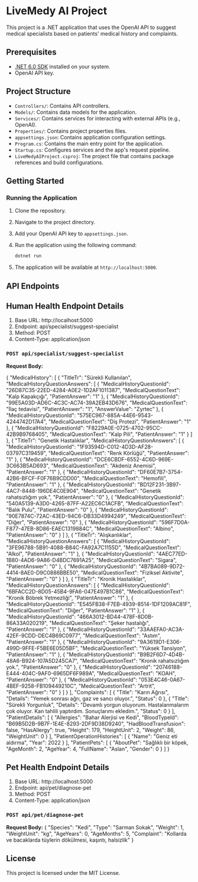# LiveMedy AI Project

This project is a .NET application that uses the OpenAI API to suggest medical specialists based on patients' medical history and complaints.

## Prerequisites

- [.NET 6.0 SDK](https://dotnet.microsoft.com/download/dotnet/6.0) installed on your system.
- OpenAI API key.

## Project Structure

- `Controllers/`: Contains API controllers.
- `Models/`: Contains data models for the application.
- `Services/`: Contains services for interacting with external APIs (e.g., OpenAI).
- `Properties/`: Contains project properties files.
- `appsettings.json`: Contains application configuration settings.
- `Program.cs`: Contains the main entry point for the application.
- `Startup.cs`: Configures services and the app's request pipeline.
- `LiveMedyAIProject.csproj`: The project file that contains package references and build configurations.

## Getting Started

### Running the Application

1. Clone the repository.
2. Navigate to the project directory.
3. Add your OpenAI API key to `appsettings.json`.
4. Run the application using the following command:

   ```bash
   dotnet run
   ```

5. The application will be available at `http://localhost:5000`.

## API Endpoints

## Human Health Endpoint Details
1. Base URL: http://localhost:5000
2. Endpoint: api/specialist/suggest-specialist
3. Method: POST
4. Content-Type: application/json

### `POST api/specialist/suggest-specialist`

**Request Body:**

{
  "MedicalHistory": [
    {
      "TitleTr": "Sürekli Kullanılan",
      "MedicalHistoryQuestionAnswers": [
        {
          "MedicalHistoryQuestionId": "26D87C35-22ED-4284-A0E2-1D2AF1011387",
          "MedicalQuestionText": "Kalp Kapakçığı",
          "PatientAnswer": "1"
        },
        {
          "MedicalHistoryQuestionId": "99E5A03D-AD6C-4C3C-AC74-39A2EB43D676",
          "MedicalQuestionText": "İlaç tedavisi",
          "PatientAnswer": "1",
          "AnswerValue": "Zyrtec"
        },
        {
          "MedicalHistoryQuestionId": "575EC967-885A-44E6-9543-4244742D17A4",
          "MedicalQuestionText": "Diş Protezi",
          "PatientAnswer": "1"
        },
        {
          "MedicalHistoryQuestionId": "F8229A0E-0725-4702-95CC-42B9B9768405",
          "MedicalQuestionText": "Kalp Pili",
          "PatientAnswer": "1"
        }
      ]
    },
    {
      "TitleTr": "Genetik Hastalıklar",
      "MedicalHistoryQuestionAnswers": [
        {
          "MedicalHistoryQuestionId": "1F93594D-C012-4D3D-AF28-03797C319459",
          "MedicalQuestionText": "Renk Körlüğü",
          "PatientAnswer": "1"
        },
        {
          "MedicalHistoryQuestionId": "DCE6CBDF-6552-4C6D-969E-3C663B5AD693",
          "MedicalQuestionText": "Akdeniz Anemisi",
          "PatientAnswer": "1"
        },
        {
          "MedicalHistoryQuestionId": "DF60E7B7-3754-42B6-BFCF-F0F76B9CDD00",
          "MedicalQuestionText": "Hemofili",
          "PatientAnswer": "1"
        },
        {
          "MedicalHistoryQuestionId": "BD12F231-3B97-4AC7-8448-196DE4C0E904",
          "MedicalQuestionText": "Genetik rahatsızlığım yok.",
          "PatientAnswer": "0"
        },
        {
          "MedicalHistoryQuestionId": "540A5139-A3D0-4265-87FF-A22EC6C1ACFB",
          "MedicalQuestionText": "Balık Pulu",
          "PatientAnswer": "0"
        },
        {
          "MedicalHistoryQuestionId": "90E7874C-72AC-43ED-94C6-DB33D4994249",
          "MedicalQuestionText": "Diğer",
          "PatientAnswer": "0"
        },
        {
          "MedicalHistoryQuestionId": "596F7D0A-F877-47EB-8D86-EAEC1319884C",
          "MedicalQuestionText": "Albino",
          "PatientAnswer": "0"
        }
      ]
    },
    {
      "TitleTr": "Alışkanlıklar",
      "MedicalHistoryQuestionAnswers": [
        {
          "MedicalHistoryQuestionId": "3FE96788-5B91-4088-B84C-FA92A7C1155D",
          "MedicalQuestionText": "Alkol",
          "PatientAnswer": "1"
        },
        {
          "MedicalHistoryQuestionId": "4AEC77ED-1B80-4AD6-9A86-D4BDC7691A25",
          "MedicalQuestionText": "Sigara",
          "PatientAnswer": "0"
        },
        {
          "MedicalHistoryQuestionId": "4B7BA089-9D72-4414-8AE0-D9C0886BBE50",
          "MedicalQuestionText": "Fiziksel Aktivite",
          "PatientAnswer": "0"
        }
      ]
    },
    {
      "TitleTr": "Kronik Hastalıklar",
      "MedicalHistoryQuestionAnswers": [
        {
          "MedicalHistoryQuestionId": "6BFACC2D-8D05-45B4-9FA6-047E497B1C86",
          "MedicalQuestionText": "Kronik Böbrek Yetmezliği",
          "PatientAnswer": "1"
        },
        {
          "MedicalHistoryQuestionId": "E545FB38-F7EB-4939-8514-1DF1209AC81F",
          "MedicalQuestionText": "Diğer",
          "PatientAnswer": "1"
        },
        {
          "MedicalHistoryQuestionId": "466A3012-BD44-478F-8D0B-86A33A020219",
          "MedicalQuestionText": "Şeker hastalığı",
          "PatientAnswer": "1"
        },
        {
          "MedicalHistoryQuestionId": "33AAEFA0-AC3A-42EF-9CDD-DEC4B69C0977",
          "MedicalQuestionText": "Astım",
          "PatientAnswer": "1"
        },
        {
          "MedicalHistoryQuestionId": "9A3619D1-E306-499D-9FFE-F5BE6E05D5BF",
          "MedicalQuestionText": "Yüksek Tansiyon",
          "PatientAnswer": "1"
        },
        {
          "MedicalHistoryQuestionId": "B9B2F6D7-4D4B-48A6-B924-107A5D245CA7",
          "MedicalQuestionText": "Kronik rahatsızlığım yok.",
          "PatientAnswer": "0"
        },
        {
          "MedicalHistoryQuestionId": "20746188-E444-404C-9AF0-6965DF6F989A",
          "MedicalQuestionText": "KOAH",
          "PatientAnswer": "0"
        },
        {
          "MedicalHistoryQuestionId": "053E4C46-0A67-4BEF-9258-FB109449210C",
          "MedicalQuestionText": "Artrit",
          "PatientAnswer": "0"
        }
      ]
    }
  ],
  "Complaints": [
    {
      "Title": "Karın Ağrısı",
      "Details": "Yemek sonrası ağrı, gaz ve sancı oluyor.",
      "Status": 0
    },
    {
      "Title": "Sürekli Yorgunluk",
      "Details": "Devamlı yorgun oluyorum. Hastalanmalarım çok oluyor. Kan tahlili yaptırdım. Sonuçlarımı ekledim.",
      "Status": 0
    }
  ],
  "PatientDetails": [
    {
      "Allergies": "Bahar Alerjisi ve Kedi",
      "BloodTypeId": "B69B5D2B-9B7F-1E4E-8293-2DF9D38D9240",
      "HadBloodTransfusion": false,
      "HasAllergy": true,
      "Height": 179,
      "HeightUnit": 2,
      "Weight": 86,
      "WeightUnit": 0
    }
  ],
  "PatientOperationHistories": [
    {
      "Name": "Geniz eti aldırma",
      "Year": 2022
    }
  ],
  "PatientPets": [
    {
      "AboutPet": "Sağlıklı bir köpek,
      "AgeMonth": 2,
      "AgeYear": 4,
      "FullName": "Aslan",
      "Gender": 0
    }
  ]
}

## Pet Health Endpoint Details
1. Base URL: http://localhost:5000
2. Endpoint: api/pet/diagnose-pet
3. Method: POST
4. Content-Type: application/json

### `POST api/pet/diagnose-pet`

**Request Body:**
{
  "Species": "Kedi",
  "Type": "Sarman Sokak",
  "Weight": 1,
  "WeightUnit": "kg",
  "AgeYears": 0,
  "AgeMonths": 5,
  "Complaint": "Kollarda ve bacaklarda tüylerin dökülmesi, kaşıntı, halsizlik"
}

## License

This project is licensed under the MIT License.
